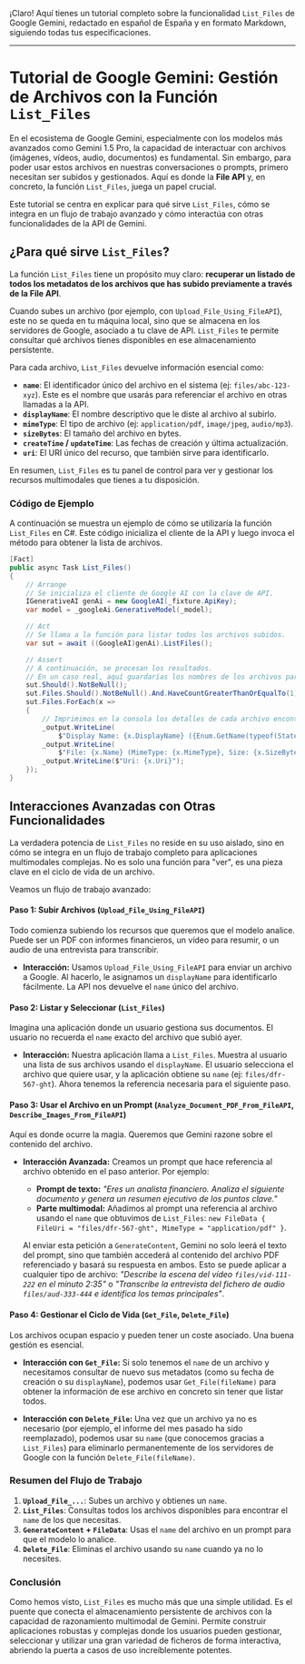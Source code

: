 ¡Claro! Aquí tienes un tutorial completo sobre la funcionalidad `List_Files` de Google Gemini, redactado en español de España y en formato Markdown, siguiendo todas tus especificaciones.

---

# Tutorial de Google Gemini: Gestión de Archivos con la Función `List_Files`

En el ecosistema de Google Gemini, especialmente con los modelos más avanzados como Gemini 1.5 Pro, la capacidad de interactuar con archivos (imágenes, vídeos, audio, documentos) es fundamental. Sin embargo, para poder usar estos archivos en nuestras conversaciones o prompts, primero necesitan ser subidos y gestionados. Aquí es donde la **File API** y, en concreto, la función `List_Files`, juega un papel crucial.

Este tutorial se centra en explicar para qué sirve `List_Files`, cómo se integra en un flujo de trabajo avanzado y cómo interactúa con otras funcionalidades de la API de Gemini.

## ¿Para qué sirve `List_Files`?

La función `List_Files` tiene un propósito muy claro: **recuperar un listado de todos los metadatos de los archivos que has subido previamente a través de la File API**.

Cuando subes un archivo (por ejemplo, con `Upload_File_Using_FileAPI`), este no se queda en tu máquina local, sino que se almacena en los servidores de Google, asociado a tu clave de API. `List_Files` te permite consultar qué archivos tienes disponibles en ese almacenamiento persistente.

Para cada archivo, `List_Files` devuelve información esencial como:
- **`name`**: El identificador único del archivo en el sistema (ej: `files/abc-123-xyz`). Este es el nombre que usarás para referenciar el archivo en otras llamadas a la API.
- **`displayName`**: El nombre descriptivo que le diste al archivo al subirlo.
- **`mimeType`**: El tipo de archivo (ej: `application/pdf`, `image/jpeg`, `audio/mp3`).
- **`sizeBytes`**: El tamaño del archivo en bytes.
- **`createTime` / `updateTime`**: Las fechas de creación y última actualización.
- **`uri`**: El URI único del recurso, que también sirve para identificarlo.

En resumen, `List_Files` es tu panel de control para ver y gestionar los recursos multimodales que tienes a tu disposición.

### Código de Ejemplo

A continuación se muestra un ejemplo de cómo se utilizaría la función `List_Files` en C#. Este código inicializa el cliente de la API y luego invoca el método para obtener la lista de archivos.

```csharp
[Fact]
public async Task List_Files()
{
    // Arrange
    // Se inicializa el cliente de Google AI con la clave de API.
    IGenerativeAI genAi = new GoogleAI(_fixture.ApiKey);
    var model = _googleAi.GenerativeModel(_model);

    // Act
    // Se llama a la función para listar todos los archivos subidos.
    var sut = await ((GoogleAI)genAi).ListFiles();

    // Assert
    // A continuación, se procesan los resultados.
    // En un caso real, aquí guardarías los nombres de los archivos para usarlos después.
    sut.Should().NotBeNull();
    sut.Files.Should().NotBeNull().And.HaveCountGreaterThanOrEqualTo(1);
    sut.Files.ForEach(x =>
    {
        // Imprimimos en la consola los detalles de cada archivo encontrado.
        _output.WriteLine(
            $"Display Name: {x.DisplayName} ({Enum.GetName(typeof(StateFileResource), x.State)})");
        _output.WriteLine(
            $"File: {x.Name} (MimeType: {x.MimeType}, Size: {x.SizeBytes} bytes, Created: {x.CreateTime} UTC, Updated: {x.UpdateTime} UTC)");
        _output.WriteLine($"Uri: {x.Uri}");
    });
}
```

## Interacciones Avanzadas con Otras Funcionalidades

La verdadera potencia de `List_Files` no reside en su uso aislado, sino en cómo se integra en un flujo de trabajo completo para aplicaciones multimodales complejas. No es solo una función para "ver", es una pieza clave en el ciclo de vida de un archivo.

Veamos un flujo de trabajo avanzado:

#### **Paso 1: Subir Archivos (`Upload_File_Using_FileAPI`)**

Todo comienza subiendo los recursos que queremos que el modelo analice. Puede ser un PDF con informes financieros, un vídeo para resumir, o un audio de una entrevista para transcribir.

- **Interacción:** Usamos `Upload_File_Using_FileAPI` para enviar un archivo a Google. Al hacerlo, le asignamos un `displayName` para identificarlo fácilmente. La API nos devuelve el `name` único del archivo.

#### **Paso 2: Listar y Seleccionar (`List_Files`)**

Imagina una aplicación donde un usuario gestiona sus documentos. El usuario no recuerda el `name` exacto del archivo que subió ayer.

- **Interacción:** Nuestra aplicación llama a `List_Files`. Muestra al usuario una lista de sus archivos usando el `displayName`. El usuario selecciona el archivo que quiere usar, y la aplicación obtiene su `name` (ej: `files/dfr-567-ght`). Ahora tenemos la referencia necesaria para el siguiente paso.

#### **Paso 3: Usar el Archivo en un Prompt (`Analyze_Document_PDF_From_FileAPI`, `Describe_Images_From_FileAPI`)**

Aquí es donde ocurre la magia. Queremos que Gemini razone sobre el contenido del archivo.

- **Interacción Avanzada:** Creamos un prompt que hace referencia al archivo obtenido en el paso anterior. Por ejemplo:
  - **Prompt de texto:** *"Eres un analista financiero. Analiza el siguiente documento y genera un resumen ejecutivo de los puntos clave."*
  - **Parte multimodal:** Añadimos al prompt una referencia al archivo usando el `name` que obtuvimos de `List_Files`: `new FileData { FileUri = "files/dfr-567-ght", MimeType = "application/pdf" }`.

  Al enviar esta petición a `GenerateContent`, Gemini no solo leerá el texto del prompt, sino que también accederá al contenido del archivo PDF referenciado y basará su respuesta en ambos. Esto se puede aplicar a cualquier tipo de archivo: *"Describe la escena del vídeo `files/vid-111-222` en el minuto 2:35"* o *"Transcribe la entrevista del fichero de audio `files/aud-333-444` e identifica los temas principales"*.

#### **Paso 4: Gestionar el Ciclo de Vida (`Get_File`, `Delete_File`)**

Los archivos ocupan espacio y pueden tener un coste asociado. Una buena gestión es esencial.

- **Interacción con `Get_File`:** Si solo tenemos el `name` de un archivo y necesitamos consultar de nuevo sus metadatos (como su fecha de creación o su `displayName`), podemos usar `Get_File(fileName)` para obtener la información de ese archivo en concreto sin tener que listar todos.

- **Interacción con `Delete_File`:** Una vez que un archivo ya no es necesario (por ejemplo, el informe del mes pasado ha sido reemplazado), podemos usar su `name` (que conocemos gracias a `List_Files`) para eliminarlo permanentemente de los servidores de Google con la función `Delete_File(fileName)`.

### Resumen del Flujo de Trabajo

1.  **`Upload_File_...`**: Subes un archivo y obtienes un `name`.
2.  **`List_Files`**: Consultas todos los archivos disponibles para encontrar el `name` de los que necesitas.
3.  **`GenerateContent` + `FileData`**: Usas el `name` del archivo en un prompt para que el modelo lo analice.
4.  **`Delete_File`**: Eliminas el archivo usando su `name` cuando ya no lo necesites.

### Conclusión

Como hemos visto, `List_Files` es mucho más que una simple utilidad. Es el puente que conecta el almacenamiento persistente de archivos con la capacidad de razonamiento multimodal de Gemini. Permite construir aplicaciones robustas y complejas donde los usuarios pueden gestionar, seleccionar y utilizar una gran variedad de ficheros de forma interactiva, abriendo la puerta a casos de uso increíblemente potentes.